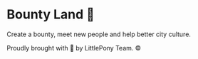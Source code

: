 # Bounty Land 🎉
Create a bounty, meet new people and help better city culture. 

Proudly brought with 💞 by LittlePony Team. ©
